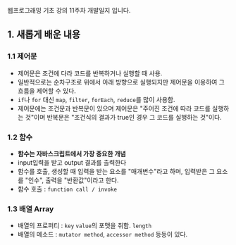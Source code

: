 웹프로그래밍 기초 강의 11주차 개발일지 입니다.


       
## 1. 새롭게 배운 내용
  
### 1.1 제어문 
   - 제어문은 조건에 다라 코드를 반복하거나 실행할 때 사용.
   - 일반적으로는 순차구조로 위에서 아래 방향으로 실행되지만 제어문을 이용하여 그 흐름을 제어할 수 있다. 
   - `if`나 `for` 대신 `map`, `filter`, `forEach`, `reduce`를 많이 사용함. 
   - 제어문에는 조건문과 반복문이 있으며 제어문은 "주어진 조건에 따라 코드를 실행하는 것"이며 반복문은 "조건식의 결과가 true인 경우 그 코드를 실행하는 것"이다. 

### 1.2 함수 
   - **함수는 자바스크립트에서 가장 중요한 개념**
   - input입력을 받고 output 결과를 출력한다
   - 함수를 호출, 생성할 때 입력을 받는 요소를 "매개변수"라고 하며, 입력받은 그 요소를 "인수", 출력을 "반환값"이라고 한다. 
   - 함수 호출 : `function call / invoke` 
 
### 1.3 배열 Array 
   - 배열의 프로퍼티 : `key` `value`의 포맷을 취함. `length`
   - 배열의 메소드 : `mutator method`, `accessor method` 등등이 있다. 



